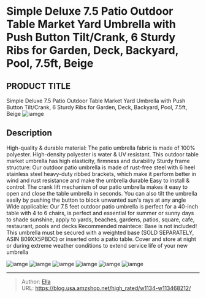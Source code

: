 # Simple Deluxe 7.5 Patio Outdoor Table Market Yard Umbrella with Push Button Tilt/Crank, 6 Sturdy Ribs for Garden, Deck, Backyard, Pool, 7.5ft, Beige


## PRODUCT TITLE 

Simple Deluxe 7.5 Patio Outdoor Table Market Yard Umbrella with Push Button Tilt/Crank, 6 Sturdy Ribs for Garden, Deck, Backyard, Pool, 7.5ft, Beige
![iamge](https://b2bfiles1.gigab2b.cn/image/wkseller/11829/20221205_c074c939c48e969fb617ed12d8c459ab.jpg)

## Description

High-quality &amp; durable material:  The patio umbrella fabric is made of 100% polyester. High-density polyester is water &amp; UV resistant. This outdoor table market umbrella has high elasticity, firmness and durability
Sturdy frame structure:  Our outdoor patio umbrella is made of rust-free steel with 6 heel stainless steel heavy-duty ribbed brackets, which make it perform better in wind and rust resistance and make the umbrella durable
Easy to install &amp; control:  The crank lift mechanism of our patio umbrella makes it easy to open and close the table umbrella in seconds. You can also tilt the umbrella easily by pushing the button to block unwanted sun&#39;s rays at any angle
Wide applicable:  Our 7.5 feet outdoor patio umbrella is perfect for a 40-inch table with 4 to 6 chairs, is perfect and essential for summer or sunny days to shade sunshine, apply to yards, beaches, gardens, patios, square, cafe, restaurant, pools and decks
Recommended maintece:  Base is not included! This umbrella must be secured with a weighted base (SOLD SEPARATELY, ASIN B09XX5PBDC) or inserted onto a patio table. Cover and store at night or during extreme weather conditions to extend service life of your new umbrella






![iamge](https://b2bfiles1.gigab2b.cn/image/wkseller/11829/20221205_491d6cf3a0658a2ca5a45e96aca883d0.jpg)
![iamge](https://b2bfiles1.gigab2b.cn/image/wkseller/11829/20221205_0d63a72cfa40f030a391096c2cc3895e.jpg)
![iamge](https://b2bfiles1.gigab2b.cn/image/wkseller/11829/20221205_e411e96a0108a3db78aaa749d02bb076.jpg)
![iamge](https://b2bfiles1.gigab2b.cn/image/wkseller/11829/20221205_c6e251b2b3171d22b6d0fc5b6c592561.jpg)
![iamge](https://b2bfiles1.gigab2b.cn/image/wkseller/11829/20221205_a9142a56b7a2d1b8b6862b3ef842d92c.jpg)
![iamge](https://b2bfiles1.gigab2b.cn/image/wkseller/11829/20221205_ff1e486ee420bb6d96d9a7704996b3e4.jpg)


---

> Author: [Ella](https://blog.usa.amzshop.net/)  
> URL: https://blog.usa.amzshop.net/high_rated/w1134-w113468212/  

